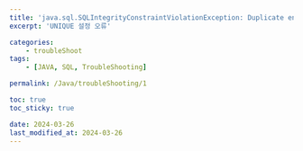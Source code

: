```yaml
---
title: 'java.sql.SQLIntegrityConstraintViolationException: Duplicate entry  ~ for key ~'
excerpt: 'UNIQUE 설정 오류'

categories:
    - troubleShoot
tags:
    - [JAVA, SQL, TroubleShooting]

permalink: /Java/troubleShooting/1

toc: true
toc_sticky: true

date: 2024-03-26
last_modified_at: 2024-03-26
---
```

